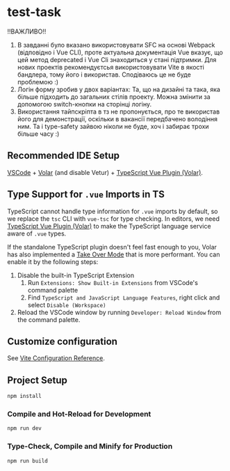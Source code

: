 # test-task

!!ВАЖЛИВО!!
1) В завданні було вказано використовувати SFC на основі Webpack (відповідно і Vue CLI), проте актуальна документація Vue вказує, що цей метод deprecated і Vue Cli знаходиться у стані підтримки. Для нових проектів рекомендуєтсья використовувати Vite в якості бандлера, тому його і використав. Сподіваюсь це не буде проблемою :)
2) Логін форму зробив у двох варіантах: Та, що на дизайні та така, яка більше підходить до загальних стілів проекту. Можна змінити за допомогою switch-кнопки на сторінці логіну.
3) Використання тайпскріпта в тз не пропонується, про те використав його для демонстрації, оскільки в вакансії передбачено володіння ним. Та і type-safety зайвою ніколи не буде, хоч і забирає трохи більше часу :)

## Recommended IDE Setup

[VSCode](https://code.visualstudio.com/) + [Volar](https://marketplace.visualstudio.com/items?itemName=Vue.volar) (and disable Vetur) + [TypeScript Vue Plugin (Volar)](https://marketplace.visualstudio.com/items?itemName=Vue.vscode-typescript-vue-plugin).

## Type Support for `.vue` Imports in TS

TypeScript cannot handle type information for `.vue` imports by default, so we replace the `tsc` CLI with `vue-tsc` for type checking. In editors, we need [TypeScript Vue Plugin (Volar)](https://marketplace.visualstudio.com/items?itemName=Vue.vscode-typescript-vue-plugin) to make the TypeScript language service aware of `.vue` types.

If the standalone TypeScript plugin doesn't feel fast enough to you, Volar has also implemented a [Take Over Mode](https://github.com/johnsoncodehk/volar/discussions/471#discussioncomment-1361669) that is more performant. You can enable it by the following steps:

1. Disable the built-in TypeScript Extension
    1) Run `Extensions: Show Built-in Extensions` from VSCode's command palette
    2) Find `TypeScript and JavaScript Language Features`, right click and select `Disable (Workspace)`
2. Reload the VSCode window by running `Developer: Reload Window` from the command palette.

## Customize configuration

See [Vite Configuration Reference](https://vitejs.dev/config/).

## Project Setup

```sh
npm install
```

### Compile and Hot-Reload for Development

```sh
npm run dev
```

### Type-Check, Compile and Minify for Production

```sh
npm run build
```
